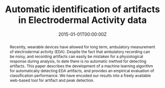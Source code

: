 ---
title: "Automatic identification of artifacts in Electrodermal Activity data"
authors:
- S. Taylor
- admin
- W. Chen
- S. Fedor
- A. Sano
- R. Picard
date: "2015-01-01T00:00:00Z"
doi: ""

author_notes:
- "Equal contribution"
- "Equal contribution"
- ""
- ""
- ""
- ""

# Schedule page publish date (NOT publication's date).
publishDate: "2015-01-01T00:00:00Z"

# Publication type.
# Legend: 0 = Uncategorized; 1 = Conference paper; 2 = Journal article;
# 3 = Preprint / Working Paper; 4 = Report; 5 = Book; 6 = Book section;
# 7 = Thesis; 8 = Patent
publication_types: ["1"]

# Publication name and optional abbreviated publication name.
publication: In *International Conference of the IEEE Engineering in Medicine and Biology Society (EMBC)* 
publication_short: In *International Conference of the IEEE Engineering in Medicine and Biology Society (EMBC)* 

abstract: "Recently, wearable devices have allowed for long term, ambulatory measurement of electrodermal activity (EDA). Despite the fact that ambulatory recording can be noisy, and recording artifacts can easily be mistaken for a physiological response during analysis, to date there is no automatic method for detecting artifacts. This paper describes the development of a machine learning algorithm for automatically detecting EDA artifacts, and provides an empirical evaluation of classification performance. We have encoded our results into a freely available web-based tool for artifact and peak detection."

# Summary. An optional shortened abstract.
summary: "Ambulatory measurement of Electrodermal Activity (EDA) from the wrist has important clinical benefits, such as predicting mood, stress, health, or even seizures. However, ambulatory measurement is noisy, and artifacts can easily be mistaken for true Skin Conductance Responses (SCRs). In addition to our paper which describes a machine learning method for detecting artifacts with 95% test accuracy, we built EDA Explorer, an open-source tool that allows users to automatically detect artifacts and SCRs within their data."

tags:
- Affective Computing
- Physiology
- Sensors
- Machine Learning
featured: true

links:
- name: EDA Explorer tool
  url: https://eda-explorer.media.mit.edu/
- name: Artifact detection tutorial
  url: https://www.youtube.com/watch?v=s_QqG-QtMdM
- name: SCR detection tutorial
  url: https://www.youtube.com/watch?v=BbnOmQzxBh4
- name: Research which uses EDA Explorer
  url: https://eda-explorer.media.mit.edu/research/
url_pdf: https://www.ncbi.nlm.nih.gov/pmc/articles/PMC5413200/
url_code: https://github.com/MITMediaLabAffectiveComputing/eda-explorer
url_dataset: ''
url_poster: ''
url_project: ''
url_slides: ''
url_source: ''
url_video: ''

# Featured image
# To use, add an image named `featured.jpg/png` to your page's folder. 
image:
  caption: ''
  focal_point: Center
  preview_only: false

# Associated Projects (optional).
#   Associate this publication with one or more of your projects.
#   Simply enter your project's folder or file name without extension.
#   E.g. `internal-project` references `content/project/internal-project/index.md`.
#   Otherwise, set `projects: []`.
projects: []

# Slides (optional).
#   Associate this publication with Markdown slides.
#   Simply enter your slide deck's filename without extension.
#   E.g. `slides: "example"` references `content/slides/example/index.md`.
#   Otherwise, set `slides: ""`.
slides: ""
---